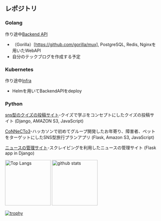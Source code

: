 ## レポジトリ

### Golang 

作り途中[Backend API](https://github.com/yoshihiro-shu/draft-backend)

- （Gorilla）[https://github.com/gorilla/mux], PostgreSQL, Redis, Nginxを用いたWebAPI
- 自分のテックブログを作成する予定

### Kubernetes

作り途中[Infra](https://github.com/yoshihiro-shu/draft-infra)

- Helmを用いてBackendAPIをdeploy

### Python

[sns型のクイズの投稿サイト](https://github.com/yoshi429/quiz_project)-クイズで学ぶをコンセプトにしたクイズの投稿サイト (Django, AMAZON S3, JavaScript)

[CoNNeCTo3](https://github.com/yoshi429/Tornado2021)-ハッカソンで初めてグループ開発したお年寄り、障害者、ペットをターゲットにしたSNS型旅行プランアプリ (Flask, Amazon S3, JavaScript)

[ニュースの管理サイト](https://github.com/yoshi429/Scraping-News)-スクレイピングを利用したニュースの管理サイト (Flask app in Django)

<p align="left"> 
  <img alt="Top Langs" height="150px" src="https://github-readme-stats.vercel.app/api/top-langs/?username=yoshihiro-shu&layout=compact&show_icons=true&theme=onedark" />
  <img alt="github stats" height="150px" src="https://github-readme-stats.vercel.app/api?username=yoshihiro-shu&theme=onedark&show_icons=ture" />
</p>

[![trophy](https://github-profile-trophy.vercel.app/?username=yoshihiro-shu&theme=onedark&column=7
)](https://github.com/ryo-ma/github-profile-trophy)

<!--
**yoshi429/yoshi429** is a ✨ _special_ ✨ repository because its `README.md` (this file) appears on your GitHub profile.

Here are some ideas to get you started:

- 🔭 I’m currently working on ...
- 🌱 I’m currently learning ...
- 👯 I’m looking to collaborate on ...
- 🤔 I’m looking for help with ...
- 💬 Ask me about ...
- 📫 How to reach me: ...
- 😄 Pronouns: ...
- ⚡ Fun fact: ...
-->

